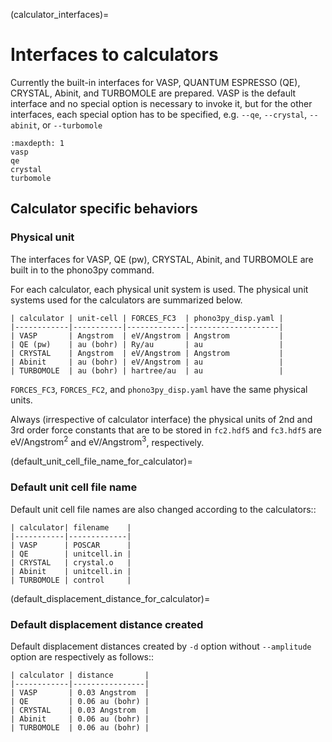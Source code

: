 (calculator_interfaces)=
# Interfaces to calculators

Currently the built-in interfaces for VASP, QUANTUM ESPRESSO (QE),
CRYSTAL, Abinit, and TURBOMOLE are prepared. VASP is the default interface and no
special option is necessary to invoke it, but for the other
interfaces, each special option has to be specified, e.g. `--qe`,
`--crystal`, `--abinit`, or `--turbomole`

```{toctree}
:maxdepth: 1
vasp
qe
crystal
turbomole
```

## Calculator specific behaviors

### Physical unit

The interfaces for VASP, QE (pw), CRYSTAL, Abinit, and TURBOMOLE are
built in to the phono3py command.

For each calculator, each physical unit system is used. The physical
unit systems used for the calculators are summarized below.

```{table}
| calculator | unit-cell | FORCES_FC3  | phono3py_disp.yaml |
|------------|-----------|-------------|--------------------|
| VASP       | Angstrom  | eV/Angstrom | Angstrom           |
| QE (pw)    | au (bohr) | Ry/au       | au                 |
| CRYSTAL    | Angstrom  | eV/Angstrom | Angstrom           |
| Abinit     | au (bohr) | eV/Angstrom | au                 |
| TURBOMOLE  | au (bohr) | hartree/au  | au                 |
```

`FORCES_FC3`, `FORCES_FC2`, and `phono3py_disp.yaml` have the same physical units.

Always (irrespective of calculator interface) the physical units of
2nd and 3rd order force constants that are to be stored in
`fc2.hdf5` and `fc3.hdf5` are $\text{eV}/\text{Angstrom}^2$ and
$\text{eV}/\text{Angstrom}^3$, respectively.

(default_unit_cell_file_name_for_calculator)=
### Default unit cell file name

Default unit cell file names are also changed according to the calculators::

```{table}
| calculator| filename    |
|-----------|-------------|
| VASP      | POSCAR      |
| QE        | unitcell.in |
| CRYSTAL   | crystal.o   |
| Abinit    | unitcell.in |
| TURBOMOLE | control     |
```

(default_displacement_distance_for_calculator)=
### Default displacement distance created

Default displacement distances created by `-d` option without
`--amplitude` option are respectively as follows::

```{table}
| calculator | distance       |
|------------|----------------|
| VASP       | 0.03 Angstrom  |
| QE         | 0.06 au (bohr) |
| CRYSTAL    | 0.03 Angstrom  |
| Abinit     | 0.06 au (bohr) |
| TURBOMOLE  | 0.06 au (bohr) |
```